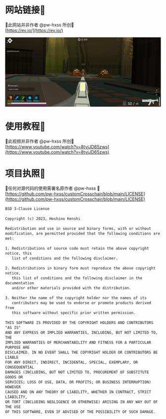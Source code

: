 # 网站链接🔗
🚨此网站并非作者 @pw-hxss 所创🚨  
[https://ev.io/](https://ev.io/)

![Sample Image For EV.io](https://github.com/pw-hxss/customCrosschair/blob/main/ev.io%20sample.png)

# 使用教程🎥
🚨此视频并非作者 @pw-hxss 所创🚨  
[https://www.youtube.com/watch?v=8tyjJD65zws](https://www.youtube.com/watch?v=8tyjJD65zws)

# 项目执照🧾
🚨任何对源代码的使用需署名原作者 @pw-hxss 🚨  
[https://github.com/pw-hxss/customCrosschair/blob/main/LICENSE](https://github.com/pw-hxss/customCrosschair/blob/main/LICENSE)

```
BSD 3-Clause License

Copyright (c) 2023, Hoshino Kenshi

Redistribution and use in source and binary forms, with or without
modification, are permitted provided that the following conditions are met:

1. Redistributions of source code must retain the above copyright notice, this
   list of conditions and the following disclaimer.

2. Redistributions in binary form must reproduce the above copyright notice,
   this list of conditions and the following disclaimer in the documentation
   and/or other materials provided with the distribution.

3. Neither the name of the copyright holder nor the names of its
   contributors may be used to endorse or promote products derived from
   this software without specific prior written permission.

THIS SOFTWARE IS PROVIDED BY THE COPYRIGHT HOLDERS AND CONTRIBUTORS "AS IS"
AND ANY EXPRESS OR IMPLIED WARRANTIES, INCLUDING, BUT NOT LIMITED TO, THE
IMPLIED WARRANTIES OF MERCHANTABILITY AND FITNESS FOR A PARTICULAR PURPOSE ARE
DISCLAIMED. IN NO EVENT SHALL THE COPYRIGHT HOLDER OR CONTRIBUTORS BE LIABLE
FOR ANY DIRECT, INDIRECT, INCIDENTAL, SPECIAL, EXEMPLARY, OR CONSEQUENTIAL
DAMAGES (INCLUDING, BUT NOT LIMITED TO, PROCUREMENT OF SUBSTITUTE GOODS OR
SERVICES; LOSS OF USE, DATA, OR PROFITS; OR BUSINESS INTERRUPTION) HOWEVER
CAUSED AND ON ANY THEORY OF LIABILITY, WHETHER IN CONTRACT, STRICT LIABILITY,
OR TORT (INCLUDING NEGLIGENCE OR OTHERWISE) ARISING IN ANY WAY OUT OF THE USE
OF THIS SOFTWARE, EVEN IF ADVISED OF THE POSSIBILITY OF SUCH DAMAGE.
```
